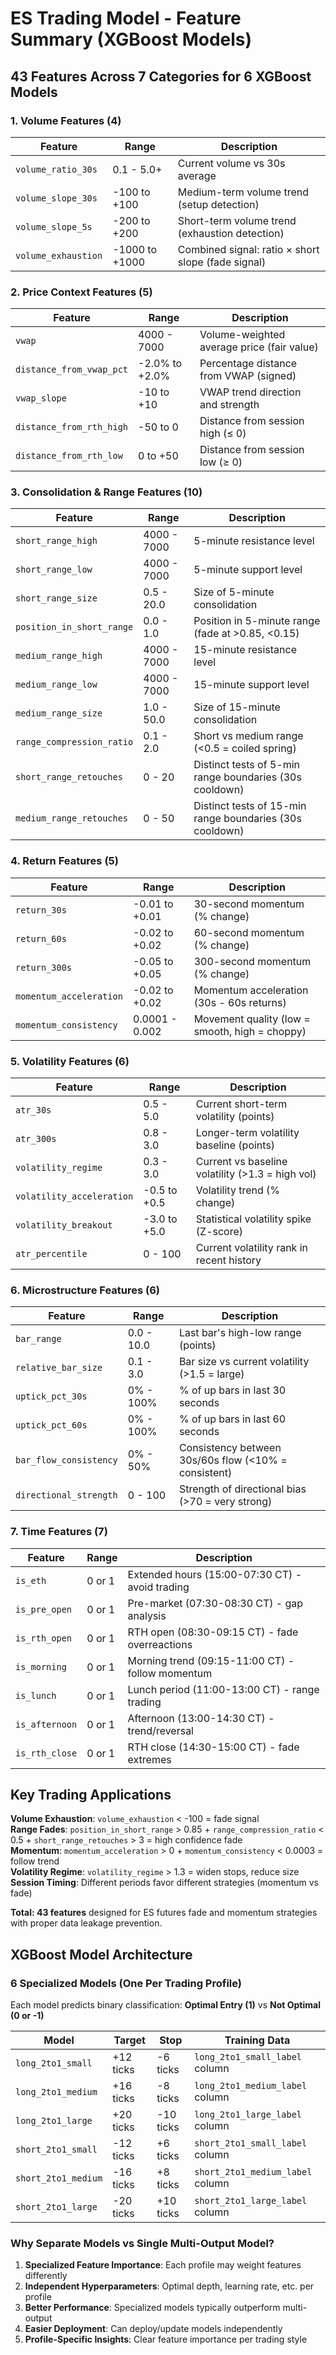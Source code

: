 # ES Trading Model - Feature Summary (XGBoost Models)

## 43 Features Across 7 Categories for 6 XGBoost Models

### 1. Volume Features (4)
| Feature | Range | Description |
|---------|-------|-------------|
| `volume_ratio_30s` | 0.1 - 5.0+ | Current volume vs 30s average |
| `volume_slope_30s` | -100 to +100 | Medium-term volume trend (setup detection) |
| `volume_slope_5s` | -200 to +200 | Short-term volume trend (exhaustion detection) |
| `volume_exhaustion` | -1000 to +1000 | Combined signal: ratio × short slope (fade signal) |

### 2. Price Context Features (5)
| Feature | Range | Description |
|---------|-------|-------------|
| `vwap` | 4000 - 7000 | Volume-weighted average price (fair value) |
| `distance_from_vwap_pct` | -2.0% to +2.0% | Percentage distance from VWAP (signed) |
| `vwap_slope` | -10 to +10 | VWAP trend direction and strength |
| `distance_from_rth_high` | -50 to 0 | Distance from session high (≤ 0) |
| `distance_from_rth_low` | 0 to +50 | Distance from session low (≥ 0) |

### 3. Consolidation & Range Features (10)
| Feature | Range | Description |
|---------|-------|-------------|
| `short_range_high` | 4000 - 7000 | 5-minute resistance level |
| `short_range_low` | 4000 - 7000 | 5-minute support level |
| `short_range_size` | 0.5 - 20.0 | Size of 5-minute consolidation |
| `position_in_short_range` | 0.0 - 1.0 | Position in 5-minute range (fade at >0.85, <0.15) |
| `medium_range_high` | 4000 - 7000 | 15-minute resistance level |
| `medium_range_low` | 4000 - 7000 | 15-minute support level |
| `medium_range_size` | 1.0 - 50.0 | Size of 15-minute consolidation |
| `range_compression_ratio` | 0.1 - 2.0 | Short vs medium range (<0.5 = coiled spring) |
| `short_range_retouches` | 0 - 20 | Distinct tests of 5-min range boundaries (30s cooldown) |
| `medium_range_retouches` | 0 - 50 | Distinct tests of 15-min range boundaries (30s cooldown) |

### 4. Return Features (5)
| Feature | Range | Description |
|---------|-------|-------------|
| `return_30s` | -0.01 to +0.01 | 30-second momentum (% change) |
| `return_60s` | -0.02 to +0.02 | 60-second momentum (% change) |
| `return_300s` | -0.05 to +0.05 | 300-second momentum (% change) |
| `momentum_acceleration` | -0.02 to +0.02 | Momentum acceleration (30s - 60s returns) |
| `momentum_consistency` | 0.0001 - 0.002 | Movement quality (low = smooth, high = choppy) |

### 5. Volatility Features (6)
| Feature | Range | Description |
|---------|-------|-------------|
| `atr_30s` | 0.5 - 5.0 | Current short-term volatility (points) |
| `atr_300s` | 0.8 - 3.0 | Longer-term volatility baseline (points) |
| `volatility_regime` | 0.3 - 3.0 | Current vs baseline volatility (>1.3 = high vol) |
| `volatility_acceleration` | -0.5 to +0.5 | Volatility trend (% change) |
| `volatility_breakout` | -3.0 to +5.0 | Statistical volatility spike (Z-score) |
| `atr_percentile` | 0 - 100 | Current volatility rank in recent history |

### 6. Microstructure Features (6)
| Feature | Range | Description |
|---------|-------|-------------|
| `bar_range` | 0.0 - 10.0 | Last bar's high-low range (points) |
| `relative_bar_size` | 0.1 - 3.0 | Bar size vs current volatility (>1.5 = large) |
| `uptick_pct_30s` | 0% - 100% | % of up bars in last 30 seconds |
| `uptick_pct_60s` | 0% - 100% | % of up bars in last 60 seconds |
| `bar_flow_consistency` | 0% - 50% | Consistency between 30s/60s flow (<10% = consistent) |
| `directional_strength` | 0 - 100 | Strength of directional bias (>70 = very strong) |

### 7. Time Features (7)
| Feature | Range | Description |
|---------|-------|-------------|
| `is_eth` | 0 or 1 | Extended hours (15:00-07:30 CT) - avoid trading |
| `is_pre_open` | 0 or 1 | Pre-market (07:30-08:30 CT) - gap analysis |
| `is_rth_open` | 0 or 1 | RTH open (08:30-09:15 CT) - fade overreactions |
| `is_morning` | 0 or 1 | Morning trend (09:15-11:00 CT) - follow momentum |
| `is_lunch` | 0 or 1 | Lunch period (11:00-13:00 CT) - range trading |
| `is_afternoon` | 0 or 1 | Afternoon (13:00-14:30 CT) - trend/reversal |
| `is_rth_close` | 0 or 1 | RTH close (14:30-15:00 CT) - fade extremes |

## Key Trading Applications

**Volume Exhaustion**: `volume_exhaustion` < -100 = fade signal  
**Range Fades**: `position_in_short_range` > 0.85 + `range_compression_ratio` < 0.5 + `short_range_retouches` > 3 = high confidence fade  
**Momentum**: `momentum_acceleration` > 0 + `momentum_consistency` < 0.0003 = follow trend  
**Volatility Regime**: `volatility_regime` > 1.3 = widen stops, reduce size  
**Session Timing**: Different periods favor different strategies (momentum vs fade)

**Total: 43 features** designed for ES futures fade and momentum strategies with proper data leakage prevention.

## XGBoost Model Architecture

### 6 Specialized Models (One Per Trading Profile)
Each model predicts binary classification: **Optimal Entry (1)** vs **Not Optimal (0 or -1)**

| Model | Target | Stop | Training Data |
|-------|--------|------|---------------|
| `long_2to1_small` | +12 ticks | -6 ticks | `long_2to1_small_label` column |
| `long_2to1_medium` | +16 ticks | -8 ticks | `long_2to1_medium_label` column |
| `long_2to1_large` | +20 ticks | -10 ticks | `long_2to1_large_label` column |
| `short_2to1_small` | -12 ticks | +6 ticks | `short_2to1_small_label` column |
| `short_2to1_medium` | -16 ticks | +8 ticks | `short_2to1_medium_label` column |
| `short_2to1_large` | -20 ticks | +10 ticks | `short_2to1_large_label` column |

### Why Separate Models vs Single Multi-Output Model?
1. **Specialized Feature Importance**: Each profile may weight features differently
2. **Independent Hyperparameters**: Optimal depth, learning rate, etc. per profile
3. **Better Performance**: Specialized models typically outperform multi-output
4. **Easier Deployment**: Can deploy/update models independently
5. **Profile-Specific Insights**: Clear feature importance per trading style